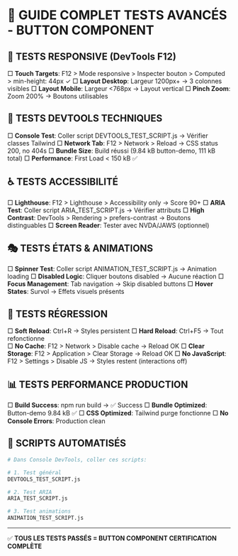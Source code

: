 # 🧪 GUIDE COMPLET TESTS AVANCÉS - BUTTON COMPONENT

## 📱 TESTS RESPONSIVE (DevTools F12)

□ **Touch Targets**: F12 > Mode responsive > Inspecter bouton > Computed > min-height: 44px ✓
□ **Layout Desktop**: Largeur 1200px+ → 3 colonnes visibles
□ **Layout Mobile**: Largeur <768px → Layout vertical
□ **Pinch Zoom**: Zoom 200% → Boutons utilisables

## 🔧 TESTS DEVTOOLS TECHNIQUES

□ **Console Test**: Coller script DEVTOOLS_TEST_SCRIPT.js → Vérifier classes Tailwind
□ **Network Tab**: F12 > Network > Reload → CSS status 200, no 404s
□ **Bundle Size**: Build réussi (9.84 kB button-demo, 111 kB total)
□ **Performance**: First Load < 150 kB ✅

## ♿ TESTS ACCESSIBILITÉ

□ **Lighthouse**: F12 > Lighthouse > Accessibility only → Score 90+
□ **ARIA Test**: Coller script ARIA_TEST_SCRIPT.js → Vérifier attributs
□ **High Contrast**: DevTools > Rendering > prefers-contrast → Boutons distinguables
□ **Screen Reader**: Tester avec NVDA/JAWS (optionnel)

## 🎭 TESTS ÉTATS & ANIMATIONS

□ **Spinner Test**: Coller script ANIMATION_TEST_SCRIPT.js → Animation loading
□ **Disabled Logic**: Cliquer boutons disabled → Aucune réaction
□ **Focus Management**: Tab navigation → Skip disabled buttons
□ **Hover States**: Survol → Effets visuels présents

## 🔄 TESTS RÉGRESSION

□ **Soft Reload**: Ctrl+R → Styles persistent
□ **Hard Reload**: Ctrl+F5 → Tout refonctionne  
□ **No Cache**: F12 > Network > Disable cache → Reload OK
□ **Clear Storage**: F12 > Application > Clear Storage → Reload OK
□ **No JavaScript**: F12 > Settings > Disable JS → Styles restent (interactions off)

## 📊 TESTS PERFORMANCE PRODUCTION

□ **Build Success**: npm run build → ✅ Success
□ **Bundle Optimized**: Button-demo 9.84 kB ✅
□ **CSS Optimized**: Tailwind purge fonctionne
□ **No Console Errors**: Production clean

## 🎯 SCRIPTS AUTOMATISÉS

```bash
# Dans Console DevTools, coller ces scripts:

# 1. Test général
DEVTOOLS_TEST_SCRIPT.js

# 2. Test ARIA
ARIA_TEST_SCRIPT.js

# 3. Test animations
ANIMATION_TEST_SCRIPT.js
```

---

✅ **TOUS LES TESTS PASSÉS = BUTTON COMPONENT CERTIFICATION COMPLÈTE**

